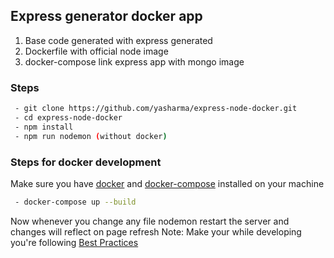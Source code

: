 ## Express generator docker app
1. Base code generated with express generated
2. Dockerfile with official node image
3. docker-compose link express app with mongo image

### Steps
```bash
 - git clone https://github.com/yasharma/express-node-docker.git
 - cd express-node-docker
 - npm install
 - npm run nodemon (without docker)
 ```
 
### Steps for docker development 
Make sure you have [docker](https://docs.docker.com/install/) and [docker-compose](https://docs.docker.com/compose/install/) installed on your machine
```bash
 - docker-compose up --build
 ```
Now whenever you change any file nodemon restart the server and changes will reflect on page refresh
Note: Make your while developing you're following [Best Practices](https://github.com/i0natan/nodebestpractices#1-project-structure-practices)
